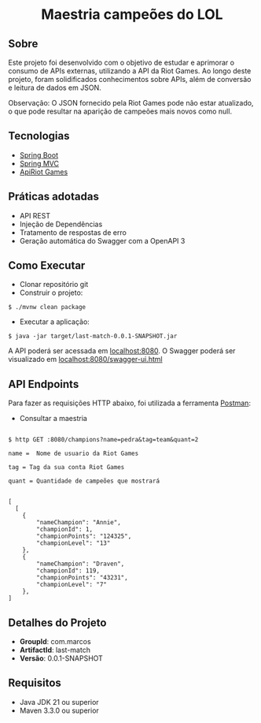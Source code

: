 
<h1 align="center">
  Maestria campeões do LOL
</h1>

## Sobre
Este projeto foi desenvolvido com o objetivo de estudar e aprimorar o consumo de APIs externas, utilizando a API da Riot Games. Ao longo deste projeto, foram solidificados conhecimentos sobre APIs, além de conversão e leitura de dados em JSON.

Observação: O JSON fornecido pela Riot Games pode não estar atualizado, o que pode resultar na aparição de campeões mais novos como null.

## Tecnologias
 
- [Spring Boot](https://spring.io/projects/spring-boot)
- [Spring MVC](https://docs.spring.io/spring-framework/reference/web/webmvc.html)
- [ApiRiot Games](https://developer.riotgames.com/apis)

## Práticas adotadas

- API REST
- Injeção de Dependências
- Tratamento de respostas de erro
- Geração automática do Swagger com a OpenAPI 3

## Como Executar

- Clonar repositório git
- Construir o projeto:
```
$ ./mvnw clean package
```
- Executar a aplicação:
```
$ java -jar target/last-match-0.0.1-SNAPSHOT.jar
```

A API poderá ser acessada em [localhost:8080](http://localhost:8080).
O Swagger poderá ser visualizado em [localhost:8080/swagger-ui.html](http://localhost:8080/swagger-ui.html)

## API Endpoints

Para fazer as requisições HTTP abaixo, foi utilizada a ferramenta [Postman](https://www.postman.com/):

- Consultar a maestria
```

$ http GET :8080/champions?name=pedra&tag=team&quant=2

name =  Nome de usuario da Riot Games

tag = Tag da sua conta Riot Games

quant = Quantidade de campeões que mostrará


[
  [
    {
        "nameChampion": "Annie",
        "championId": 1,
        "championPoints": "124325",
        "championLevel": "13"
    },
    {
        "nameChampion": "Draven",
        "championId": 119,
        "championPoints": "43231",
        "championLevel": "7"
    },
]
```


## Detalhes do Projeto

- **GroupId**: com.marcos
- **ArtifactId**: last-match
- **Versão**: 0.0.1-SNAPSHOT

## Requisitos

- Java JDK 21 ou superior
- Maven 3.3.0 ou superior
